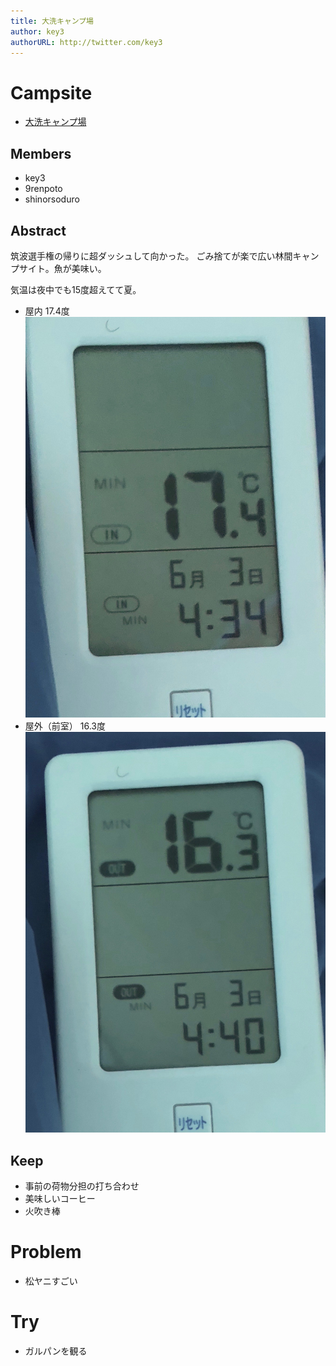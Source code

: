 ```yaml
---
title: 大洗キャンプ場
author: key3
authorURL: http://twitter.com/key3
---
```


# Campsite

* [大洗キャンプ場](http://www.oarai-camp-jo.com/)

## Members

* key3
* 9renpoto
* shinorsoduro

## Abstract

筑波選手権の帰りに超ダッシュして向かった。
ごみ捨てが楽で広い林間キャンプサイト。魚が美味い。


気温は夜中でも15度超えてて夏。

* 屋内 17.4度  
  ![min temperature roomside](./files/IMG_2449.jpg)
* 屋外（前室） 16.3度  
  ![min temperature outside](./files/IMG_2448.jpg)

## Keep

* 事前の荷物分担の打ち合わせ
* 美味しいコーヒー
* 火吹き棒

# Problem

* 松ヤニすごい

# Try

* ガルパンを観る

